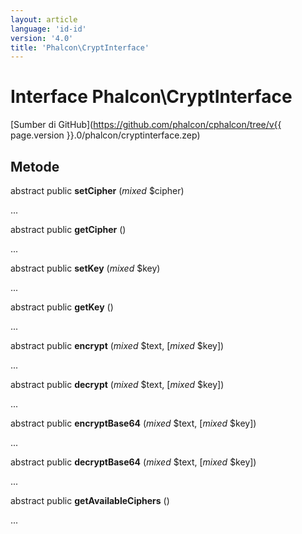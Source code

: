 ```yaml
---
layout: article
language: 'id-id'
version: '4.0'
title: 'Phalcon\CryptInterface'
---
```

# Interface **Phalcon\CryptInterface**

[Sumber di GitHub](https://github.com/phalcon/cphalcon/tree/v{{ page.version }}.0/phalcon/cryptinterface.zep)

## Metode

abstract public **setCipher** (*mixed* $cipher)

...

abstract public **getCipher** ()

...

abstract public **setKey** (*mixed* $key)

...

abstract public **getKey** ()

...

abstract public **encrypt** (*mixed* $text, [*mixed* $key])

...

abstract public **decrypt** (*mixed* $text, [*mixed* $key])

...

abstract public **encryptBase64** (*mixed* $text, [*mixed* $key])

...

abstract public **decryptBase64** (*mixed* $text, [*mixed* $key])

...

abstract public **getAvailableCiphers** ()

...